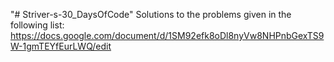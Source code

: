"# Striver-s-30_DaysOfCode" 
Solutions to the problems given in the following list:
https://docs.google.com/document/d/1SM92efk8oDl8nyVw8NHPnbGexTS9W-1gmTEYfEurLWQ/edit
